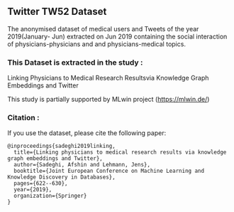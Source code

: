 ## Twitter TW52 Dataset 

The anonymised dataset of medical users and Tweets of the year 2019(January- Jun) extracted on Jun 2019 containing the social interaction of physicians-physicians and and physicians-medical topics. 


### This Dataset is extracted in the study : 

Linking Physicians to Medical Research Resultsvia Knowledge Graph Embeddings and Twitter

This study is partially supported by MLwin project (https://mlwin.de/)


### Citation :
If you use the dataset, please cite the following paper:

```
@inproceedings{sadeghi2019linking,
  title={Linking physicians to medical research results via knowledge graph embeddings and Twitter},
  author={Sadeghi, Afshin and Lehmann, Jens},
  booktitle={Joint European Conference on Machine Learning and Knowledge Discovery in Databases},
  pages={622--630},
  year={2019},
  organization={Springer}
}
```
